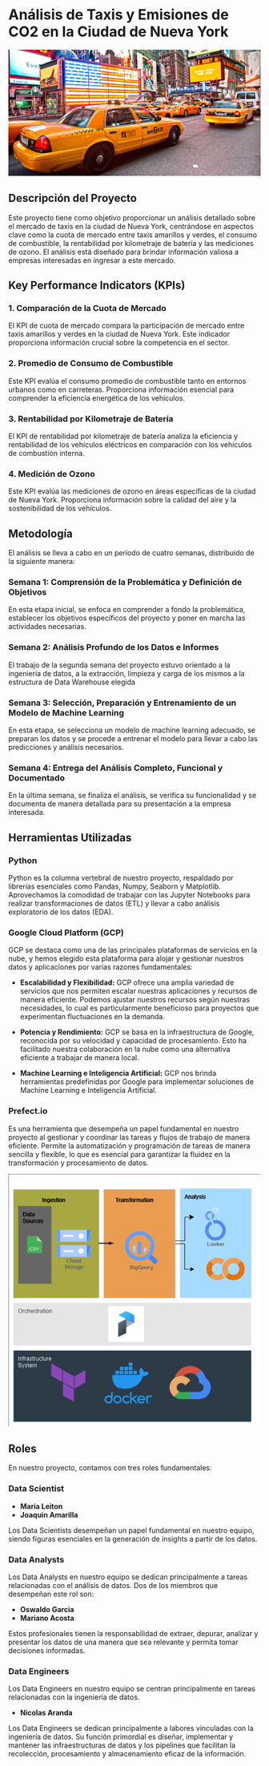 # Análisis de Taxis y Emisiones de CO2 en la Ciudad de Nueva York

<img src="src/taxi.jpeg" alt="imagen de taxi">

## Descripción del Proyecto
Este proyecto tiene como objetivo proporcionar un análisis detallado sobre el mercado de taxis en la ciudad de Nueva York, centrándose en aspectos clave como la cuota de mercado entre taxis amarillos y verdes, el consumo de combustible, la rentabilidad por kilometraje de batería y las mediciones de ozono. El análisis está diseñado para brindar información valiosa a empresas interesadas en ingresar a este mercado.

## Key Performance Indicators (KPIs)

### 1. Comparación de la Cuota de Mercado
El KPI de cuota de mercado compara la participación de mercado entre taxis amarillos y verdes en la ciudad de Nueva York. Este indicador proporciona información crucial sobre la competencia en el sector.

### 2. Promedio de Consumo de Combustible
Este KPI evalúa el consumo promedio de combustible tanto en entornos urbanos como en carreteras. Proporciona información esencial para comprender la eficiencia energética de los vehículos.

### 3. Rentabilidad por Kilometraje de Batería
El KPI de rentabilidad por kilometraje de batería analiza la eficiencia y rentabilidad de los vehículos eléctricos en comparación con los vehículos de combustión interna.

### 4. Medición de Ozono
Este KPI evalúa las mediciones de ozono en áreas específicas de la ciudad de Nueva York. Proporciona información sobre la calidad del aire y la sostenibilidad de los vehículos.

## Metodología

El análisis se lleva a cabo en un período de cuatro semanas, distribuido de la siguiente manera:

### Semana 1: Comprensión de la Problemática y Definición de Objetivos
En esta etapa inicial, se enfoca en comprender a fondo la problemática, establecer los objetivos específicos del proyecto y poner en marcha las actividades necesarias.

### Semana 2: Análisis Profundo de los Datos e Informes
El trabajo de la segunda semana del proyecto estuvo orientado a la ingeniería de datos, a la extracción, limpieza y carga de los mismos a la estructura de Data Warehouse elegida

### Semana 3: Selección, Preparación y Entrenamiento de un Modelo de Machine Learning
En esta etapa, se selecciona un modelo de machine learning adecuado, se preparan los datos y se procede a entrenar el modelo para llevar a cabo las predicciones y análisis necesarios.

### Semana 4: Entrega del Análisis Completo, Funcional y Documentado
En la última semana, se finaliza el análisis, se verifica su funcionalidad y se documenta de manera detallada para su presentación a la empresa interesada.


## Herramientas Utilizadas

### Python
Python es la columna vertebral de nuestro proyecto, respaldado por librerías esenciales como Pandas, Numpy, Seaborn y Matplotlib. Aprovechamos la comodidad de trabajar con las Jupyter Notebooks para realizar transformaciones de datos (ETL) y llevar a cabo análisis exploratorio de los datos (EDA).

### Google Cloud Platform (GCP)
GCP se destaca como una de las principales plataformas de servicios en la nube, y hemos elegido esta plataforma para alojar y gestionar nuestros datos y aplicaciones por varias razones fundamentales:

- **Escalabilidad y Flexibilidad:** GCP ofrece una amplia variedad de servicios que nos permiten escalar nuestras aplicaciones y recursos de manera eficiente. Podemos ajustar nuestros recursos según nuestras necesidades, lo cual es particularmente beneficioso para proyectos que experimentan fluctuaciones en la demanda.

- **Potencia y Rendimiento:** GCP se basa en la infraestructura de Google, reconocida por su velocidad y capacidad de procesamiento. Esto ha facilitado nuestra colaboración en la nube como una alternativa eficiente a trabajar de manera local.

- **Machine Learning e Inteligencia Artificial:** GCP nos brinda herramientas predefinidas por Google para implementar soluciones de Machine Learning e Inteligencia Artificial.

### Prefect.io 
Es una herramienta que desempeña un papel fundamental en nuestro proyecto al gestionar y coordinar las tareas y flujos de trabajo de manera eficiente. Permite la automatización y programación de tareas de manera sencilla y flexible, lo que es esencial para garantizar la fluidez en la transformación y procesamiento de datos.

<img src="src/diagrama.drawio.png" alt="pipeline">


## Roles

En nuestro proyecto, contamos con tres roles fundamentales:

### Data Scientist
- **Maria Leiton**
- **Joaquin Amarilla**

Los Data Scientists desempeñan un papel fundamental en nuestro equipo, siendo figuras esenciales en la generación de insights a partir de los datos.

### Data Analysts
Los Data Analysts en nuestro equipo se dedican principalmente a tareas relacionadas con el análisis de datos. Dos de los miembros que desempeñan este rol son:

- **Oswaldo Garcia**
- **Mariano Acosta**

Estos profesionales tienen la responsabilidad de extraer, depurar, analizar y presentar los datos de una manera que sea relevante y permita tomar decisiones informadas.

### Data Engineers
Los Data Engineers en nuestro equipo se centran principalmente en tareas relacionadas con la ingeniería de datos. 
- **Nicolas Aranda**

Los Data Engineers se dedican principalmente a labores vinculadas con la ingeniería de datos. Su función primordial es diseñar, implementar y mantener las infraestructuras de datos y los pipelines que facilitan la recolección, procesamiento y almacenamiento eficaz de la información.

